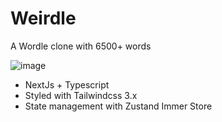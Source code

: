 # Weirdle
A Wordle clone with 6500+ words

![image](https://user-images.githubusercontent.com/273334/151953010-f76889f3-ba92-4b44-837d-40aef902561d.png)



+ NextJs + Typescript
+ Styled with Tailwindcss 3.x
+ State management with Zustand Immer Store 
